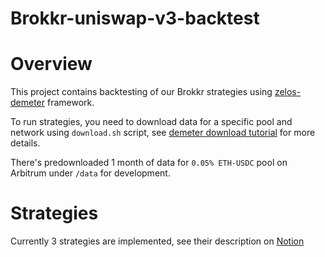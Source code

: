 # Brokkr-uniswap-v3-backtest

# Overview

This project contains backtesting of our Brokkr strategies
using [zelos-demeter](https://pypi.org/project/zelos-demeter/) framework.

To run strategies, you need to download data for a specific pool and network using
`download.sh` script,
see [demeter download tutorial](https://zelos-demeter.readthedocs.io/en/latest/download_tutorial.html) for
more details.

There's predownloaded 1 month of data for `0.05% ETH-USDC` pool on Arbitrum under `/data` for development.

# Strategies
Currently 3 strategies are implemented, see their description on [Notion](https://github.com/BrokkrFinance/brokkr-uniswap-v3-backtest)